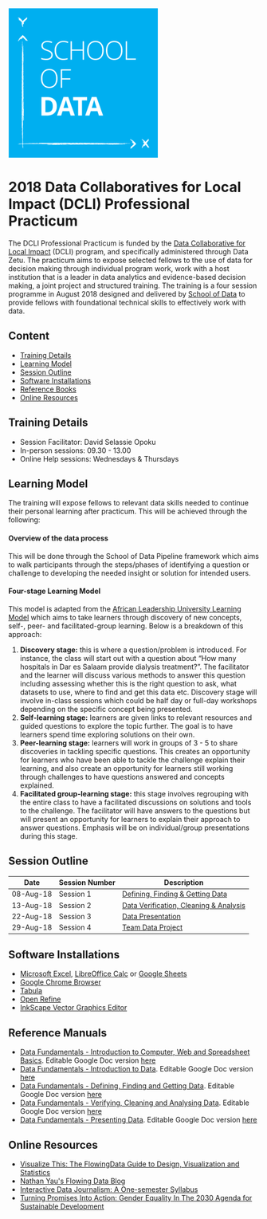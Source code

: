 <img src="/images/scoda_logo.png" width=300/>

# 2018 Data Collaboratives for Local Impact (DCLI) Professional Practicum
The DCLI Professional Practicum is funded by the [Data Collaborative for Local Impact](https://www.mcc.gov/initiatives/initiative/mcc-pepfar-partnership) (DCLI) program, and specifically administered through Data Zetu.   The practicum aims to expose selected fellows to the use of data for decision making through individual program work, work with a host institution that is a leader in data analytics and evidence-based decision making, a joint project and structured training.   The training is a four session programme in August 2018 designed and delivered by [School of Data](https://schoolofdata.org/) to provide fellows with foundational technical skills to effectively work with data.

## Content
- [Training Details](#training-details)
- [Learning Model](#learning-model)
- [Session Outline](#session-outline)
- [Software Installations](#software-installations)
- [Reference Books](#reference-books)
- [Online Resources](#online-resources)

## Training Details
- Session Facilitator: David Selassie Opoku
- In-person sessions: 09.30 - 13.00
- Online Help sessions: Wednesdays & Thursdays

## Learning Model
The training will expose fellows to relevant data skills needed to continue their personal learning after practicum. This will be achieved through the following:

#### Overview of the data process
This will be done through the School of Data Pipeline framework which aims to walk participants through the steps/phases of identifying a question or challenge to developing the needed insight or solution for intended users.

#### Four-stage Learning Model
This model is adapted from the [African Leadership University Learning Model](https://alueducation.com/about/our-learning-model/) which aims to take learners through discovery of new concepts, self-, peer- and facilitated-group learning. Below is a breakdown of this approach:
 1. **Discovery stage:** this is where a question/problem is introduced. For instance, the class will start out with a question about “How many hospitals in Dar es Salaam provide dialysis treatment?”. The facilitator and the learner will discuss various methods to answer this question including assessing whether this is the right question to ask, what datasets to use, where to find and get this data etc. Discovery stage will involve in-class sessions which could be half day or full-day workshops depending on the specific concept being presented.
 2. **Self-learning stage:** learners are given links to relevant resources and guided questions to explore the topic further. The goal is to have learners spend time exploring solutions on their own.  
 3. **Peer-learning stage:** learners will work in groups of 3 - 5 to share discoveries in tackling specific questions. This creates an opportunity for learners who have been able to tackle the challenge explain their learning, and also create an opportunity for learners still working through challenges to have questions answered and concepts explained.
 4. **Facilitated group-learning stage:** this stage involves regrouping  with the entire class to have a facilitated discussions on solutions and tools to the challenge. The facilitator will have answers to the questions but will present an opportunity for learners to explain their approach to answer questions. Emphasis will be on individual/group presentations during this stage.


## Session Outline
Date | Session Number | Description
------ | ------------- | -----------
08-Aug-18 | Session 1 | [Defining, Finding & Getting Data](/session1)
13-Aug-18 | Session 2 | [Data Verification, Cleaning & Analysis](/session2)
22-Aug-18 | Session 3 | [Data Presentation](/session3)
29-Aug-18 | Session 4 | [Team Data Project](/session4)


## Software Installations
- [Microsoft Excel](https://products.office.com/en-us/excel), [LibreOffice Calc](https://www.libreoffice.org/discover/calc/) or [Google Sheets](https://www.google.com/sheets/about/)
- [Google Chrome Browser](https://www.google.com/chrome/browser/desktop/index.html)
- [Tabula](http://tabula.technology/)
- [Open Refine](http://openrefine.org/index.html)
- [InkScape Vector Graphics Editor](https://inkscape.org/en/)



## Reference Manuals
- [Data Fundamentals - Introduction to Computer, Web and Spreadsheet Basics](/manuals/introduction_to_computer_web_and_spreadsheet_basics.pdf). Editable Google Doc version [here](https://docs.google.com/document/d/1HtC80TJilQOTHGd58t5WY_Wdi34WBoiTqKJDa2OObCY/edit)
- [Data Fundamentals - Introduction to Data](/manuals/introduction_to_data.pdf). Editable Google Doc version [here](https://docs.google.com/document/d/1L6Q6Q4k94N9W3_nduSID7bqvxAV1dt4Sc-q3kTApAAU/edit#heading=h.yyhyhww2b730)
- [Data Fundamentals - Defining, Finding and Getting Data](/manuals/defining_finding_and_getting_data.pdf). Editable Google Doc version [here](https://docs.google.com/document/d/1cAXbbc8u-6QVF0RHV0oNtpw4DkSuWj4E4s5GXA-tPTQ/edit#heading=h.yyhyhww2b730)
- [Data Fundamentals - Verifying, Cleaning and Analysing Data](/manuals/verifying_cleaning_and_analysing_data.pdf). Editable Google Doc version [here](https://docs.google.com/document/d/1OPEogRmR8VBLPInNPGze5Mo1w9Cxw3BRgs7yy7euuJE/edit)
- [Data Fundamentals - Presenting Data](/manuals/presenting_data.pdf). Editable Google Doc version [here](https://docs.google.com/document/d/1AOf-84ZnYPC17KEAa5MwFGX5IBpLRbj7DD9q3EZZ5NE/edit)

## Online Resources
- [Visualize This: The FlowingData Guide to Design, Visualization and Statistics ](https://www.amazon.com/Visualize-This-FlowingData-Visualization-Statistics/dp/0470944889)
- [Nathan Yau's Flowing Data Blog](https://flowingdata.com/)
- [Interactive Data Journalism: A One-semester Syllabus](https://source.opennews.org/articles/interactive-data-journalism-one-semester/)
- [Turning Promises Into Action: Gender Equality In The 2030 Agenda for Sustainable Development](http://www.unwomen.org/-/media/headquarters/attachments/sections/library/publications/2018/sdg-report-gender-equality-in-the-2030-agenda-for-sustainable-development-2018-en.pdf?la=en&vs=5653)
